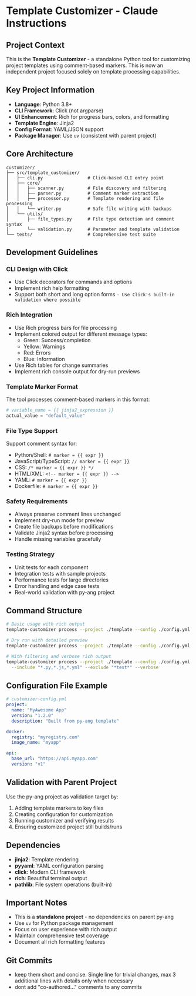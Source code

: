 # Template Customizer - Claude Instructions

## Project Context
This is the **Template Customizer** - a standalone Python tool for customizing project templates using comment-based markers. This is now an independent project focused solely on template processing capabilities.

## Key Project Information
- **Language**: Python 3.8+
- **CLI Framework**: Click (not argparse)
- **UI Enhancement**: Rich for progress bars, colors, and formatting
- **Template Engine**: Jinja2
- **Config Format**: YAML/JSON support
- **Package Manager**: Use `uv` (consistent with parent project)

## Core Architecture
```
customizer/
├── src/template_customizer/
│   ├── cli.py                 # Click-based CLI entry point
│   ├── core/
│   │   ├── scanner.py         # File discovery and filtering
│   │   ├── parser.py          # Comment marker extraction
│   │   ├── processor.py       # Template rendering and file processing
│   │   └── writer.py          # Safe file writing with backups
│   └── utils/
│       ├── file_types.py      # File type detection and comment syntax
│       └── validation.py      # Parameter and template validation
└── tests/                     # Comprehensive test suite
```

## Development Guidelines

### CLI Design with Click
- Use Click decorators for commands and options
- Implement rich help formatting
- Support both short and long option forms
`- Use Click's built-in validation where possible
`
### Rich Integration
- Use Rich progress bars for file processing
- Implement colored output for different message types:
  - Green: Success/completion
  - Yellow: Warnings
  - Red: Errors
  - Blue: Information
- Use Rich tables for change summaries
- Implement rich console output for dry-run previews

### Template Marker Format
The tool processes comment-based markers in this format:
```python
# variable_name = {{ jinja2_expression }}
actual_value = "default_value"
```

### File Type Support
Support comment syntax for:
- Python/Shell: `# marker = {{ expr }}`
- JavaScript/TypeScript: `// marker = {{ expr }}`
- CSS: `/* marker = {{ expr }} */`
- HTML/XML: `<!-- marker = {{ expr }} -->`
- YAML: `# marker = {{ expr }}`
- Dockerfile: `# marker = {{ expr }}`

### Safety Requirements
- Always preserve comment lines unchanged
- Implement dry-run mode for preview
- Create file backups before modifications
- Validate Jinja2 syntax before processing
- Handle missing variables gracefully

### Testing Strategy
- Unit tests for each component
- Integration tests with sample projects
- Performance tests for large directories
- Error handling and edge case tests
- Real-world validation with py-ang project

## Command Structure
```bash
# Basic usage with rich output
template-customizer process --project ./template --config ./config.yml

# Dry run with detailed preview
template-customizer process --project ./template --config ./config.yml --dry-run

# With filtering and verbose rich output
template-customizer process --project ./template --config ./config.yml \
  --include "*.py,*.js,*.yml" --exclude "*test*" --verbose
```

## Configuration File Example
```yaml
# customizer-config.yml
project:
  name: "MyAwesome App"
  version: "1.2.0"
  description: "Built from py-ang template"

docker:
  registry: "myregistry.com"
  image_name: "myapp"

api:
  base_url: "https://api.myapp.com"
  version: "v1"
```

## Validation with Parent Project
Use the py-ang project as validation target by:
1. Adding template markers to key files
2. Creating configuration for customization
3. Running customizer and verifying results
4. Ensuring customized project still builds/runs

## Dependencies
- **jinja2**: Template rendering
- **pyyaml**: YAML configuration parsing
- **click**: Modern CLI framework
- **rich**: Beautiful terminal output
- **pathlib**: File system operations (built-in)

## Important Notes
- This is a **standalone project** - no dependencies on parent py-ang
- Use `uv` for Python package management
- Focus on user experience with rich output
- Maintain comprehensive test coverage
- Document all rich formatting features

## Git Commits
- keep them short and concise. Single line for trivial changes, max 3 additional lines with details only when necessary
- dont add "co-authored..." comments to any commits